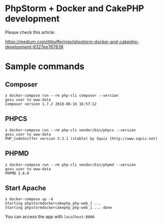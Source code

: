 # PhpStorm + Docker and CakePHP development

Please check this article:

https://medium.com/@bufferings/phpstorm-docker-and-cakephp-development-9327ee767838

# Sample commands

## Composer

```
❯ docker-compose run --rm php-cli composer --version
gosu user to www-data
Composer version 1.7.2 2018-08-16 16:57:12
```

## PHPCS

```
❯ docker-compose run --rm php-cli vendor/bin/phpcs --version
gosu user to www-data
PHP_CodeSniffer version 3.3.1 (stable) by Squiz (http://www.squiz.net)
```

## PHPMD

```
❯ docker-compose run --rm php-cli vendor/bin/phpmd --version
gosu user to www-data
PHPMD 2.6.0
```

## Start Apache

```
❯ docker-compose up -d
Starting phpstormdockercakephp_php-web_1 ... 
Starting phpstormdockercakephp_php-web_1 ... done
```

You can access the app with `localhost:8000`
